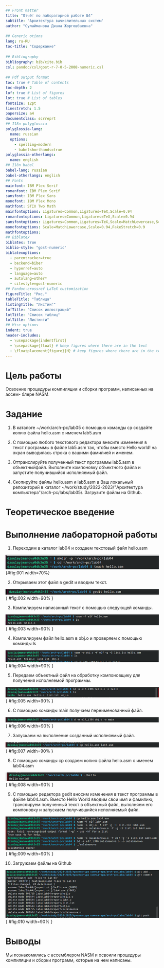 ```yaml
---
## Front matter
title: "Отчёт по лабораторной работе №4"
subtitle: "Архитектура вычислительных систем"
author: "Сулайманова Диана Жоргошбаевна"

## Generic otions
lang: ru-RU
toc-title: "Содержание"

## Bibliography
bibliography: bib/cite.bib
csl: pandoc/csl/gost-r-7-0-5-2008-numeric.csl

## Pdf output format
toc: true # Table of contents
toc-depth: 2
lof: true # List of figures
lot: true # List of tables
fontsize: 12pt
linestretch: 1.5
papersize: a4
documentclass: scrreprt
## I18n polyglossia
polyglossia-lang:
  name: russian
  options:
	- spelling=modern
	- babelshorthands=true
polyglossia-otherlangs:
  name: english
## I18n babel
babel-lang: russian
babel-otherlangs: english
## Fonts
mainfont: IBM Plex Serif
romanfont: IBM Plex Serif
sansfont: IBM Plex Sans
monofont: IBM Plex Mono
mathfont: STIX Two Math
mainfontoptions: Ligatures=Common,Ligatures=TeX,Scale=0.94
romanfontoptions: Ligatures=Common,Ligatures=TeX,Scale=0.94
sansfontoptions: Ligatures=Common,Ligatures=TeX,Scale=MatchLowercase,Scale=0.94
monofontoptions: Scale=MatchLowercase,Scale=0.94,FakeStretch=0.9
mathfontoptions:
## Biblatex
biblatex: true
biblio-style: "gost-numeric"
biblatexoptions:
  - parentracker=true
  - backend=biber
  - hyperref=auto
  - language=auto
  - autolang=other*
  - citestyle=gost-numeric
## Pandoc-crossref LaTeX customization
figureTitle: "Рис."
tableTitle: "Таблица"
listingTitle: "Листинг"
lofTitle: "Список иллюстраций"
lotTitle: "Список таблиц"
lolTitle: "Листинги"
## Misc options
indent: true
header-includes:
  - \usepackage{indentfirst}
  - \usepackage{float} # keep figures where there are in the text
  - \floatplacement{figure}{H} # keep figures where there are in the text
---
```


# Цель работы

Освоение процедуры компиляции и сборки программ, написанных на ассем-
блере NASM.

# Задание

1. В каталоге ~/work/arch-pc/lab05 с помощью команды cp создайте копию файла hello.asm с именем lab5.asm

2. С помощью любого текстового редактора внесите изменения в текст программы в файле lab5.asm так, чтобы вместо Hello world! на экран выводилась строка с вашими фамилией и именем.

3. Оттранслируйте полученный текст программы lab5.asm в объектныйфайл. Выполните компоновку объектного файла и запустите получившийся исполняемый файл.

4. Скопируйте файлы hello.asm и lab5.asm в Ваш локальный репозиторий в каталог ~/work/study/2022-2023/"Архитектура компьютера"/arch-pc/labs/lab05/. Загрузите файлы на Github.


# Теоретическое введение



# Выполнение лабораторной работы

1. Переходим в каталог lab04 и создаем текстовый файл hello.asm

![Создание файла hello.asm](image/1.png){#fig:001 width=70%}

2. Открываем этот файл в gedit и вводим текст.

![Открытие файла](image/2.png){ #fig:002 width=90% }

3. Компилируем написанный текст с помощью следующей команды.

![Компиляция текста](image/3.png){ #fig:003 width=90% }

4. Компилируем файл hello.asm в obj.o и проверяем с помощью команды ls

![Компиляция файла](image/4.png){ #fig:004 width=90% }

5. Передаем объектный файл на обработку компоновщику для получения исполняемой программы.

![Обработка файла](image/5.png){ #fig:005 width=90% }

6. С помощью команды main получаем переименованный файл.

![Команда main](image/6.png){ #fig:006 width=90% }

7. Запускаем на выполнение созданный исполняемый файл.

![Запускаем файл](image/7.png){ #fig:007 width=90% }

8. С помощью команды cp создаем копию файла hello.asm с именем lab04.asm

![Создание копии файла hello.asm](image/8.png){ #fig:008 width=90% }

9. C помощью редактора gedit вносим изменения в текст программы в файле lab04.asm. Вместо Hello World вводим свои имя и фамилию, транслируем полученный текст в объектный файл, выполняем его компоновку и запускаем получившийся исполняемый файл.

![Запуск файла lab04.asm](image/9.png){ #fig:009 width=90% }

10. Загружаем файлы на Github

![Загрузка файлов на Гитхаб](image/10.png){ #fig:010 width=90% }

# Выводы

Мы познакомились с ассемблером NASM и освоили процедуры компиляции и сборки программ, которые на нем написаны.


